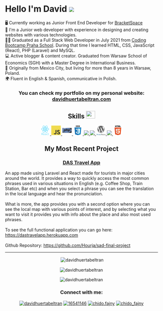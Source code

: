 <h1> Hello I'm David <img src = "https://raw.githubusercontent.com/MartinHeinz/MartinHeinz/master/wave.gif" width = 50px> </h1>
🖥️ Currently working as Junior Front End Developer for <a href="https://www.linkedin.com/company/bracketspace/">BracketSpace</a>
<br>
👦 I'm a Junior web developer with experience in designing and creating websites with various technologies. 
<br>
👨‍🎓 Graduated as a Full Stack Web Developer in July 2021 from <a href="https://www.codingbootcamp.cz/">Coding Bootcamp Praha School</a>. During that time I learned HTML, CSS, JavaScript (React), PHP (Laravel) and MySQL. 
<br>
💻 Active blogger & content creator. Graduated from Warsaw School of Economics (SGH) with a Master Degree in International Business. 
<br>
🌮 Originally from Mexico City, but living for more than 8 years in Warsaw, Poland.
<br>
🌍 Fluent in English & Spanish, communicative in Polish.
<br>
<h3 align="center">You can check my portfolio on my personal website: <br><a href="https://davidhuertabeltran.com/">davidhuertabeltran.com</a></h3>

<h2 align="center"> Skills <img src="https://media2.giphy.com/media/QssGEmpkyEOhBCb7e1/giphy.gif?cid=ecf05e47a0n3gi1bfqntqmob8g9aid1oyj2wr3ds3mg700bl&rid=giphy.gif" width=30px height=25px> </h2>
<p align="center">
<a href= https://github.com/davidhuertabeltran?tab=repositories&q=&type=&language=reactjs&sort= > <img width ='32px' src ='https://raw.githubusercontent.com/devicons/devicon/master/icons/react/react-original-wordmark.svg'> </a>
<a href= https://github.com/davidhuertabeltran?tab=repositories&q=&type=&language=javascript&sort= > <img width ='32px' src ='https://raw.githubusercontent.com/devicons/devicon/master/icons/javascript/javascript-original.svg'> </a>
<a href= https://github.com/davidhuertabeltran?tab=repositories&q=&type=&language=php&sort= > <img width ='32px' src ='https://raw.githubusercontent.com/devicons/devicon/master/icons/php/php-original.svg'> </a>
<a href= https://github.com/davidhuertabeltran?tab=repositories&q=&type=&language=css&sort= > <img width ='32px' src ='https://raw.githubusercontent.com/devicons/devicon/master/icons/css3/css3-original-wordmark.svg'> </a>
<a href= https://github.com/davidhuertabeltran?tab=repositories&q=&type=&language=sass&sort= > <img width ='32px' src ='https://raw.githubusercontent.com/rahulbanerjee26/githubAboutMeGenerator/main/icons/sass.svg'> </a>
<a href= https://github.com/davidhuertabeltran?tab=repositories&q=&type=&language=git&sort= > <img width ='32px' src ='https://www.vectorlogo.zone/logos/git-scm/git-scm-icon.svg'> </a>
<a href= https://github.com/davidhuertabeltran?tab=repositories&q=&type=&language=wordpress&sort= > <img width ='32px' src ='https://raw.githubusercontent.com/devicons/devicon/master/icons/wordpress/wordpress-original.svg'> </a>
<a href= https://github.com/davidhuertabeltran?tab=repositories&q=&type=&language=laravel&sort= > <img width ='32px' src ='https://raw.githubusercontent.com/rahulbanerjee26/githubAboutMeGenerator/main/icons/laravel.svg'> </a>
<a href= https://github.com/davidhuertabeltran?tab=repositories&q=&type=&language=html&sort= > <img width ='32px' src ='https://raw.githubusercontent.com/devicons/devicon/master/icons/html5/html5-original-wordmark.svg'> </a>
</p>

<h2 align="center"> My Most Recent Project </h2>

<h3 align="center"><a href="https://github.com/Hourja/sad-final-project">DAS Travel App</a></h3>

An app made using Laravel and React made for tourists in major cities around the world. It provides a way to quickly access the most common phrases used in various situations in English (e.g. Coffee Shop, Train Station, Bar etc) and when you select a phrase you can see the translation in the local language and hear the pronunciation.
<br>
<br>
What is more, the app provides you with a second option where you can see the local map with various points of interest, and by selecting what you want to visit it provides you with info about the place and also most used phrases.
<br>
<br>
To see the full functional application you can go here: https://dastravelapp.herokuapp.com
<br>
<br>
Github Repository: https://github.com/Hourja/sad-final-project

<hr>

<p align="center">&nbsp;<img align="center" src="https://github-readme-stats.vercel.app/api?username=davidhuertabeltran&show_icons=true&locale=en" alt="davidhuertabeltran" /></p>
<p align="center"><img align="center" src="https://github-readme-stats.vercel.app/api/top-langs?username=davidhuertabeltran&show_icons=true&locale=en&layout=compact" alt="davidhuertabeltran" /></p>
<p align="center"><img align="center" src="https://github-readme-streak-stats.herokuapp.com/?user=davidhuertabeltran&" alt="davidhuertabeltran" /></p>

<h3 align="center">Connect with me:</h3>
<p align="center">
<a href="https://linkedin.com/in/davidhuertabeltran" target="_blank"><img align="center" src="https://raw.githubusercontent.com/rahuldkjain/github-profile-readme-generator/master/src/images/icons/Social/linked-in-alt.svg" alt="davidhuertabeltran" height="30" width="40" /></a>
<a href="https://stackoverflow.com/users/16541146" target="_blank"><img align="center" src="https://raw.githubusercontent.com/rahuldkjain/github-profile-readme-generator/master/src/images/icons/Social/stack-overflow.svg" alt="16541146" height="30" width="40" /></a>
<a href="https://fb.com/chido.fajny" target="_blank"><img align="center" src="https://raw.githubusercontent.com/rahuldkjain/github-profile-readme-generator/master/src/images/icons/Social/facebook.svg" alt="chido.fajny" height="30" width="40" /></a>
<a href="https://instagram.com/chido_fajny" target="_blank"><img align="center" src="https://raw.githubusercontent.com/rahuldkjain/github-profile-readme-generator/master/src/images/icons/Social/instagram.svg" alt="chido_fajny" height="30" width="40" /></a>
</p>


<!--
**davidhuertabeltran/davidhuertabeltran** is a ✨ _special_ ✨ repository because its `README.md` (this file) appears on your GitHub profile.

Here are some ideas to get you started:

- 🔭 I’m currently working on ...
- 🌱 I’m currently learning ...
- 👯 I’m looking to collaborate on ...
- 🤔 I’m looking for help with ...
- 💬 Ask me about ...
- 📫 How to reach me: ...
- 😄 Pronouns: ...
- ⚡ Fun fact: ...
-->
